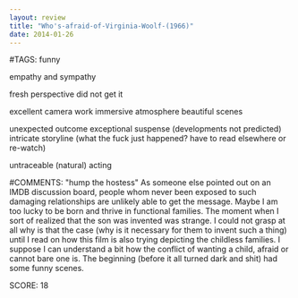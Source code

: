 ```yaml
---
layout: review
title: "Who's-afraid-of-Virginia-Woolf-(1966)"
date: 2014-01-26
---
```


#TAGS:
funny

empathy and sympathy

fresh perspective
did not get it

excellent camera work
immersive atmosphere
beautiful scenes

unexpected outcome
exceptional suspense (developments not predicted)
intricate storyline (what the fuck just happened? have to read elsewhere or re-watch)

untraceable (natural) acting

#COMMENTS:
"hump the hostess"
As someone else pointed out on an IMDB discussion board, people whom never been exposed to such damaging relationships are unlikely able to get the message. Maybe I am too lucky to be born and thrive in functional families.
The moment when I sort of realized that the son was invented was strange. I could not grasp at all why is that the case (why is it necessary for them to invent such a thing) until I read on how this film is also trying depicting the childless families. I suppose I can understand a bit how the conflict of wanting a child, afraid or cannot bare one is.
The beginning (before it all turned dark and shit) had some funny scenes.





SCORE:
18
